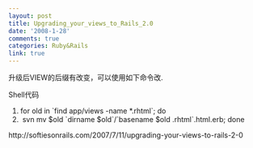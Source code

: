 ```yaml
---
layout: post
title: Upgrading_your_views_to_Rails_2.0
date: '2008-1-28'
comments: true
categories: Ruby&Rails
link: true
---
```

<p>升级后VIEW的后缀有改变，可以使用如下命令改.</p>
<div class="codeText">
<div class="codeHead">Shell代码</div>
<ol start="1" class="dp-rb">
    <li class="alt"><span><span class="keyword">for</span><span>&nbsp;old&nbsp;</span><span class="keyword">in</span><span>&nbsp;`find&nbsp;app/views&nbsp;-name&nbsp;*.rhtml`;&nbsp;</span><span class="keyword">do</span><span>&nbsp;&nbsp;&nbsp;&nbsp;</span></span></li>
    <li class=""><span>&nbsp;svn&nbsp;mv&nbsp;<span class="variable">$old</span><span>&nbsp;`dirname&nbsp;</span><span class="variable">$old</span><span>`/`basename&nbsp;</span><span class="variable">$old</span><span>&nbsp;.rhtml`.html.erb;&nbsp;done&nbsp;&nbsp;&nbsp;&nbsp;</span></span></li>
</ol>
</div>
<p>http://softiesonrails.com/2007/7/11/upgrading-your-views-to-rails-2-0</p>
